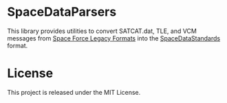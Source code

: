 # SpaceDataParsers

This library provides utilities to convert SATCAT.dat, TLE, and VCM messages from [Space Force Legacy Formats](https://github.com/DigitalArsenal/spacedatastandards.org/tree/main/survey/legacy-messages) into the [SpaceDataStandards](https://spacedatastandards.org/) format.


# License
This project is released under the MIT License.
